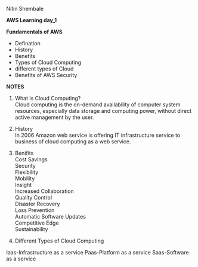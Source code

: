 Nitin Shembale 

**AWS Learning day_1**

__Fundamentals of AWS__

- Defination
- History
- Benefits
- Types of Cloud Computing
- different types of Cloud
- Benefits of AWS Security

**NOTES** <br />
1) What is Cloud Computing? <br />
Cloud computing is the on-demand availability of computer system resources, especially data storage and computing power, without direct active management by the user. <br />

2) History <br />
In 2006 Amazon web service is offering IT infrastructure service to business of cloud computing as a web service. 

3) Benifits <br />
 Cost Savings <br />
 Security <br />
 Flexibility <br />
 Mobility <br />
 Insight <br />
 Increased Collaboration <br />
 Quality Control <br />
 Disaster Recovery <br />
 Loss Prevention <br />
 Automatic Software Updates <br />
 Competitive Edge <br />
 Sustainability <br />

4) Different Types of Cloud Computing <br />
 
 Iaas-Infrastructure as a service 
 Paas-Platform as a service 
 Saas-Software as a service 
